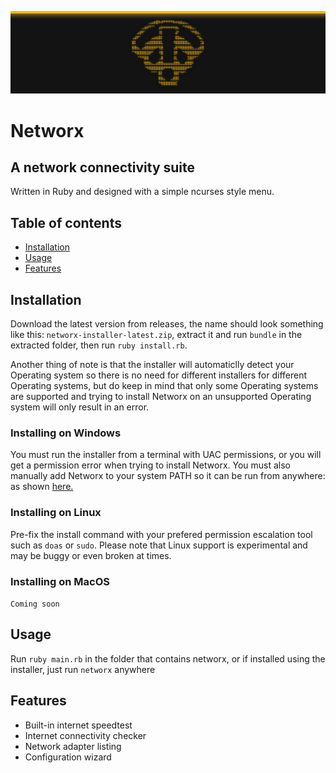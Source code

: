 ![](https://raw.githubusercontent.com/Furdev-Group/networx/main/readme-assets/banner.png)
# Networx
## A network connectivity suite
Written in Ruby and designed with a simple ncurses style menu. 


## Table of contents 
- [Installation](#installation)
- [Usage](#usage)
- [Features](#features)

## Installation
Download the latest version from releases, the name should look something like this: ``networx-installer-latest.zip``, extract it and run ``bundle`` in the extracted folder, then run ``ruby install.rb``.

Another thing of note is that the installer will automaticlly detect your Operating system so there is no need for different installers for different Operating systems, but do keep in mind that only some Operating systems are supported and trying to install Networx on an unsupported Operating system will only result in an error.

### Installing on Windows

You must run the installer from a terminal with UAC permissions, or you will get a permission error when trying to install Networx. You must also manually add Networx to your system PATH so it can be run from anywhere: as shown [here.](https://helpdeskgeek.com/windows-10/add-windows-path-environment-variable/)

### Installing on Linux

Pre-fix the install command with your prefered permission escalation tool such as ``doas`` or ``sudo``.
Please note that Linux support is experimental and may be buggy or even broken at times.

### Installing on MacOS

``Coming soon``

## Usage
Run ``ruby main.rb`` in the folder that contains networx, or if installed using the installer, just run ``networx`` anywhere
## Features
- Built-in internet speedtest
- Internet connectivity checker
- Network adapter listing
- Configuration wizard
